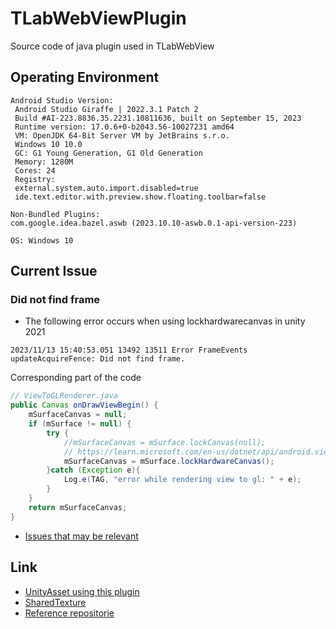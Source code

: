 # TLabWebViewPlugin
Source code of java plugin used in TLabWebView

## Operating Environment
```
Android Studio Version:
 Android Studio Giraffe | 2022.3.1 Patch 2
 Build #AI-223.8836.35.2231.10811636, built on September 15, 2023
 Runtime version: 17.0.6+0-b2043.56-10027231 amd64
 VM: OpenJDK 64-Bit Server VM by JetBrains s.r.o.
 Windows 10 10.0
 GC: G1 Young Generation, G1 Old Generation
 Memory: 1280M
 Cores: 24
 Registry:
 external.system.auto.import.disabled=true
 ide.text.editor.with.preview.show.floating.toolbar=false

Non-Bundled Plugins:
com.google.idea.bazel.aswb (2023.10.10-aswb.0.1-api-version-223)

OS: Windows 10  
```

## Current Issue
### Did not find frame
- The following error occurs when using lockhardwarecanvas in unity 2021
```
2023/11/13 15:40:53.051 13492 13511 Error FrameEvents updateAcquireFence: Did not find frame.
```
Corresponding part of the code
```java
// ViewToGLRenderer.java
public Canvas onDrawViewBegin() {
    mSurfaceCanvas = null;
    if (mSurface != null) {
        try {
            //mSurfaceCanvas = mSurface.lockCanvas(null);
            // https://learn.microsoft.com/en-us/dotnet/api/android.views.surface.lockhardwarecanvas?view=xamarin-android-sdk-13
            mSurfaceCanvas = mSurface.lockHardwareCanvas();
        }catch (Exception e){
            Log.e(TAG, "error while rendering view to gl: " + e);
        }
    }
    return mSurfaceCanvas;
}
```
- [Issues that may be relevant](https://github.com/flutter/flutter/issues/104268)

## Link
- [UnityAsset using this plugin](https://github.com/TLabAltoh/TLabWebView)
- [SharedTexture](https://github.com/keith2018/SharedTexture)
- [Reference repositorie](https://bitbucket.org/HoshiyamaTakaaki/pixelreadstest/src/master/)
